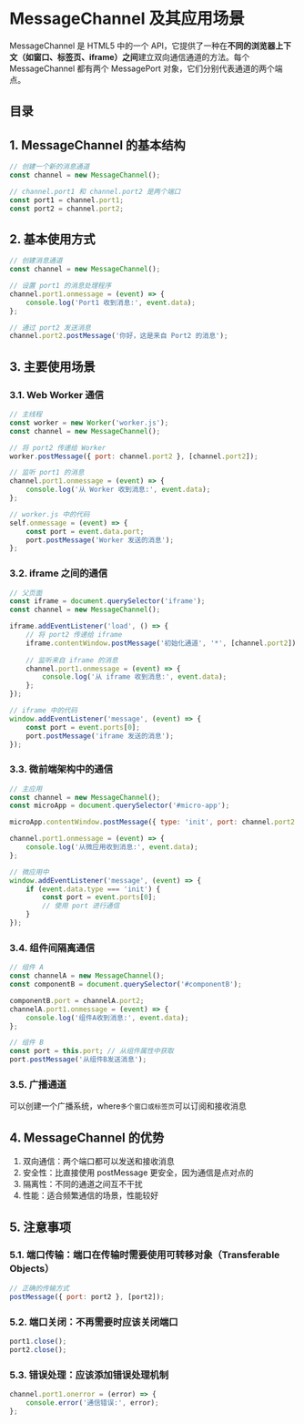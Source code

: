 
# MessageChannel 及其应用场景



MessageChannel 是 HTML5 中的一个 API，它提供了一种在**不同的浏览器上下文（如窗口、标签页、iframe）之间**建立双向通信通道的方法。每个 MessageChannel 都有两个 MessagePort 对象，它们分别代表通道的两个端点。


## 目录
<!-- toc -->
 ## 1. MessageChannel 的基本结构 

```javascript hl:5
// 创建一个新的消息通道
const channel = new MessageChannel();

// channel.port1 和 channel.port2 是两个端口
const port1 = channel.port1;
const port2 = channel.port2;
```

## 2. 基本使用方式

```javascript
// 创建消息通道
const channel = new MessageChannel();

// 设置 port1 的消息处理程序
channel.port1.onmessage = (event) => {
    console.log('Port1 收到消息:', event.data);
};

// 通过 port2 发送消息
channel.port2.postMessage('你好，这是来自 Port2 的消息');
```

## 3. 主要使用场景

### 3.1. Web Worker 通信

```javascript
// 主线程
const worker = new Worker('worker.js');
const channel = new MessageChannel();

// 将 port2 传递给 Worker
worker.postMessage({ port: channel.port2 }, [channel.port2]);

// 监听 port1 的消息
channel.port1.onmessage = (event) => {
    console.log('从 Worker 收到消息:', event.data);
};

// worker.js 中的代码
self.onmessage = (event) => {
    const port = event.data.port;
    port.postMessage('Worker 发送的消息');
};
```

### 3.2. iframe 之间的通信

```javascript
// 父页面
const iframe = document.querySelector('iframe');
const channel = new MessageChannel();

iframe.addEventListener('load', () => {
    // 将 port2 传递给 iframe
    iframe.contentWindow.postMessage('初始化通道', '*', [channel.port2]);
    
    // 监听来自 iframe 的消息
    channel.port1.onmessage = (event) => {
        console.log('从 iframe 收到消息:', event.data);
    };
});

// iframe 中的代码
window.addEventListener('message', (event) => {
    const port = event.ports[0];
    port.postMessage('iframe 发送的消息');
});
```

### 3.3. 微前端架构中的通信

```javascript
// 主应用
const channel = new MessageChannel();
const microApp = document.querySelector('#micro-app');

microApp.contentWindow.postMessage({ type: 'init', port: channel.port2 }, '*', [channel.port2]);

channel.port1.onmessage = (event) => {
    console.log('从微应用收到消息:', event.data);
};

// 微应用中
window.addEventListener('message', (event) => {
    if (event.data.type === 'init') {
        const port = event.ports[0];
        // 使用 port 进行通信
    }
});
```

### 3.4. 组件间隔离通信

```javascript
// 组件 A
const channelA = new MessageChannel();
const componentB = document.querySelector('#componentB');

componentB.port = channelA.port2;
channelA.port1.onmessage = (event) => {
    console.log('组件A收到消息:', event.data);
};

// 组件 B
const port = this.port; // 从组件属性中获取
port.postMessage('从组件B发送消息');
```

### 3.5. 广播通道

可以创建一个广播系统，where`多个窗口或标签页`可以订阅和接收消息
## 4. MessageChannel 的优势

1. 双向通信：两个端口都可以发送和接收消息
2. 安全性：比直接使用 postMessage 更安全，因为通信是点对点的
3. 隔离性：不同的通道之间互不干扰
4. 性能：适合频繁通信的场景，性能较好

## 5. 注意事项

### 5.1. 端口传输：端口在传输时需要使用可转移对象（Transferable Objects）

```javascript
// 正确的传输方式
postMessage({ port: port2 }, [port2]);
```

### 5.2. 端口关闭：不再需要时应该关闭端口

```javascript
port1.close();
port2.close();
```

### 5.3. 错误处理：应该添加错误处理机制

```javascript
channel.port1.onerror = (error) => {
    console.error('通信错误:', error);
};
```
